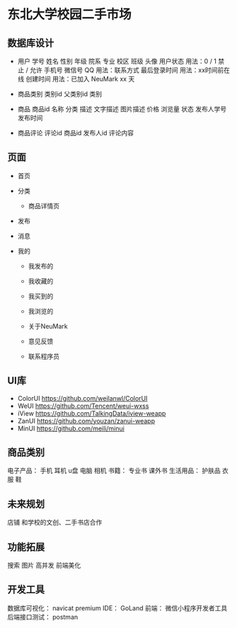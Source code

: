 # 东北大学校园二手市场

## 数据库设计
* 用户
  学号 姓名 性别 年级 院系 专业 校区 班级 头像 
  用户状态		 用法：0 / 1      禁止 / 允许
  手机号 微信号 QQ 用法：联系方式 
  最后登录时间     用法：xx时间前在线
  创建时间        用法：已加入 NeuMark xx 天

* 商品类别
  类别id
  父类别id
  类别
  
* 商品
  商品id
  名称 
  分类 
  描述 文字描述 图片描述
  价格
  浏览量
  状态
  发布人学号
  发布时间
* 商品评论
  评论id
  商品id
  发布人id
  评论内容

## 页面
* 首页
* 分类
  * 商品详情页
* 发布
* 消息
* 我的

  * 我发布的
  * 我收藏的
  * 我买到的
  * 我浏览的

  * 关于NeuMark
  * 意见反馈
  * 联系程序员

## UI库
* ColorUI https://github.com/weilanwl/ColorUI
* WeUI https://github.com/Tencent/weui-wxss
* iView https://github.com/TalkingData/iview-weapp
* ZanUI https://github.com/youzan/zanui-weapp 
* MinUI https://github.com/meili/minui


## 商品类别
电子产品： 手机 耳机 u盘 电脑 相机
书籍： 专业书 课外书
生活用品： 护肤品 衣服 鞋
## 未来规划
店铺 和学校的文创、二手书店合作

## 功能拓展
搜索
图片
高并发
前端美化

## 开发工具
数据库可视化： navicat premium
IDE： GoLand
前端： 微信小程序开发者工具
后端接口测试： postman

